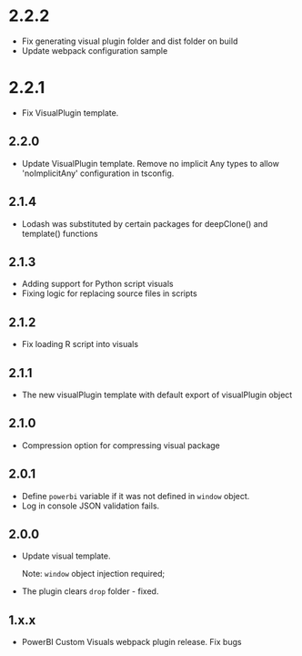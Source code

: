 # 2.2.2
* Fix generating visual plugin folder and dist folder on build
* Update webpack configuration sample

# 2.2.1
* Fix VisualPlugin template.

## 2.2.0
* Update VisualPlugin template. Remove no implicit Any types to allow 'noImplicitAny' configuration in tsconfig.

## 2.1.4
* Lodash was substituted by certain packages for deepClone() and template() functions

## 2.1.3
* Adding support for Python script visuals
* Fixing logic for replacing source files in scripts

## 2.1.2
* Fix loading R script into visuals

## 2.1.1
* The new visualPlugin template with default export of visualPlugin object

## 2.1.0
* Compression option for compressing visual package

## 2.0.1
* Define `powerbi` variable if it was not defined in `window` object.
* Log in console JSON validation fails.

## 2.0.0
* Update visual template.

    Note: `window` object injection required;
* The plugin clears `drop` folder - fixed.

## 1.x.x
* PowerBI Custom Visuals webpack plugin release. Fix bugs